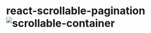 # react-scrollable-pagination![scrollable-container](https://user-images.githubusercontent.com/26202952/130181954-1917c68f-6184-421b-917b-3a369e5610b4.JPG)

